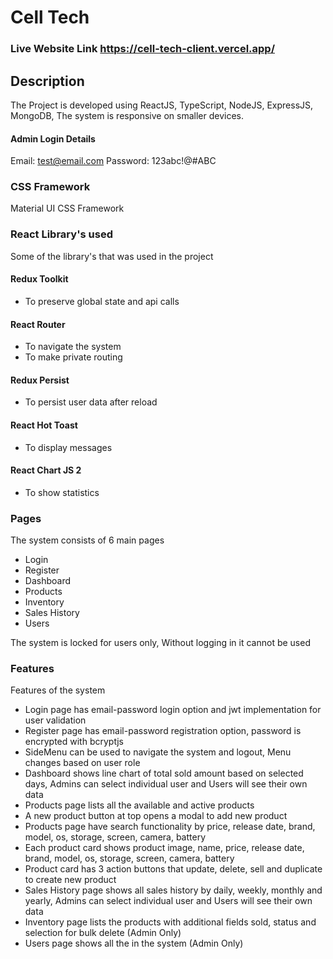 # Cell Tech

### Live Website Link https://cell-tech-client.vercel.app/

## Description
The Project is developed using ReactJS, TypeScript, NodeJS, ExpressJS, MongoDB, The system is responsive on smaller devices.

#### Admin Login Details
Email: test@email.com
Password: 123abc!@#ABC

### CSS Framework
Material UI CSS Framework

### React Library's used
Some of the library's that was used in the project

#### Redux Toolkit
 - To preserve global state and api calls

#### React Router
 - To navigate the system
 - To make private routing

#### Redux Persist
 - To persist user data after reload

#### React Hot Toast
 - To display messages

#### React Chart JS 2
 - To show statistics

### Pages
The system consists of 6 main pages

 - Login
 - Register
 - Dashboard
 - Products
 - Inventory
 - Sales History
 - Users

The system is locked for users only, Without logging in it cannot be used

### Features
Features of the system

 - Login page has email-password login option and jwt implementation for user validation
 - Register page has email-password registration option, password is encrypted with bcryptjs
 - SideMenu can be used to navigate the system and logout, Menu changes based on user role
 - Dashboard shows line chart of total sold amount based on selected days, Admins can select individual user and Users will see their own data
 - Products page lists all the available and active products
 - A new product button at top opens a modal to add new product
 - Products page have search functionality by price, release date, brand, model, os, storage, screen, camera, battery
 - Each product card shows product image, name, price, release date, brand, model, os, storage, screen, camera, battery
 - Product card has 3 action buttons that update, delete, sell and duplicate to create new product
 - Sales History page shows all sales history by daily, weekly, monthly and yearly, Admins can select individual user and Users will see their own data
 - Inventory page lists the products with additional fields sold, status and selection for bulk delete (Admin Only)
 - Users page shows all the in the system (Admin Only)